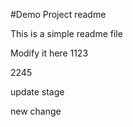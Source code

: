 #Demo Project readme

This is a simple readme file

Modify it here
1123

2245

update stage

new change